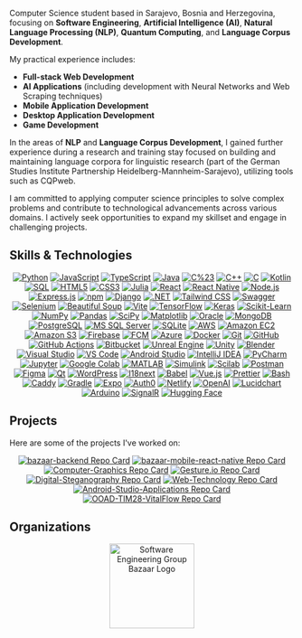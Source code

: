 Computer Science student based in Sarajevo, Bosnia and Herzegovina, focusing on **Software Engineering**, **Artificial Intelligence (AI)**, **Natural Language Processing (NLP)**, **Quantum Computing**, and **Language Corpus Development**.

My practical experience includes:
*   **Full-stack Web Development**
*   **AI Applications** (including development with Neural Networks and Web Scraping techniques)
*   **Mobile Application Development**
*   **Desktop Application Development**
*   **Game Development** 

In the areas of **NLP** and **Language Corpus Development**, I gained further experience during a research and training stay focused on building and maintaining language corpora for linguistic research (part of the German Studies Institute Partnership Heidelberg-Mannheim-Sarajevo), utilizing tools such as CQPweb.

I am committed to applying computer science principles to solve complex problems and contribute to technological advancements across various domains. I actively seek opportunities to expand my skillset and engage in challenging projects.

## Skills & Technologies

<div align="center">

[![Python](https://img.shields.io/badge/Python-3776AB?style=for-the-badge&logo=python&logoColor=white)](https://www.python.org) [![JavaScript](https://img.shields.io/badge/JavaScript-F7DF1E?style=for-the-badge&logo=javascript&logoColor=black)](https://developer.mozilla.org/en-US/docs/Web/JavaScript) [![TypeScript](https://img.shields.io/badge/TypeScript-3178C6?style=for-the-badge&logo=typescript&logoColor=white)](https://www.typescriptlang.org/) [![Java](https://img.shields.io/badge/Java-ED8B00?style=for-the-badge&logo=openjdk&logoColor=white)](https://www.java.com) [![C%23](https://img.shields.io/badge/C%23-239120?style=for-the-badge&logo=c-sharp&logoColor=white)](https://docs.microsoft.com/en-us/dotnet/csharp/)
[![C++](https://img.shields.io/badge/C%2B%2B-00599C?style=for-the-badge&logo=c%2B%2B&logoColor=white)](https://isocpp.org/) [![C](https://img.shields.io/badge/C-A8B9CC?style=for-the-badge&logo=c&logoColor=white)](https://en.wikipedia.org/wiki/C_(programming_language))
 [![Kotlin](https://img.shields.io/badge/Kotlin-7F52FF?style=for-the-badge&logo=kotlin&logoColor=white)](https://kotlinlang.org/) [![SQL](https://img.shields.io/badge/SQL-4479A1?style=for-the-badge&logo=mysql&logoColor=white)](https://en.wikipedia.org/wiki/SQL) [![HTML5](https://img.shields.io/badge/HTML5-E34F26?style=for-the-badge&logo=html5&logoColor=white)](https://developer.mozilla.org/en-US/docs/Web/HTML) [![CSS3](https://img.shields.io/badge/CSS3-1572B6?style=for-the-badge&logo=css3&logoColor=white)](https://developer.mozilla.org/en-US/docs/Web/CSS) [![Julia](https://img.shields.io/badge/Julia-9558B2?style=for-the-badge&logo=julia&logoColor=white)](https://julialang.org/)
[![React](https://img.shields.io/badge/React-61DAFB?style=for-the-badge&logo=react&logoColor=black)](https://reactjs.org/) [![React Native](https://img.shields.io/badge/React_Native-61DAFB?style=for-the-badge&logo=react&logoColor=black)](https://reactnative.dev/) [![Node.js](https://img.shields.io/badge/Node.js-339933?style=for-the-badge&logo=node.js&logoColor=white)](https://nodejs.org/) [![Express.js](https://img.shields.io/badge/Express.js-000000?style=for-the-badge&logo=express&logoColor=white)](https://expressjs.com/) [![npm](https://img.shields.io/badge/npm-CB3837?style=for-the-badge&logo=npm&logoColor=white)](https://www.npmjs.com/)
[![Django](https://img.shields.io/badge/Django-092E20?style=for-the-badge&logo=django&logoColor=white)](https://www.djangoproject.com/) [![.NET](https://img.shields.io/badge/.NET-512BD4?style=for-the-badge&logo=dotnet&logoColor=white)](https://dotnet.microsoft.com/) [![Tailwind CSS](https://img.shields.io/badge/Tailwind_CSS-06B6D4?style=for-the-badge&logo=tailwindcss&logoColor=white)](https://tailwindcss.com/) [![Swagger](https://img.shields.io/badge/Swagger-85EA2D?style=for-the-badge&logo=swagger&logoColor=black)](https://swagger.io/) [![Selenium](https://img.shields.io/badge/Selenium-43B02A?style=for-the-badge&logo=selenium&logoColor=white)](https://www.selenium.dev/)
[![Beautiful Soup](https://img.shields.io/badge/Beautiful%20Soup-9C8676?style=for-the-badge)](https://www.crummy.com/software/BeautifulSoup/) [![Vite](https://img.shields.io/badge/Vite-646CFF?style=for-the-badge&logo=vite&logoColor=white)](https://vitejs.dev/)
[![TensorFlow](https://img.shields.io/badge/TensorFlow-FF6F00?style=for-the-badge&logo=tensorflow&logoColor=white)](https://www.tensorflow.org) [![Keras](https://img.shields.io/badge/Keras-D00000?style=for-the-badge&logo=keras&logoColor=white)](https://keras.io/) [![Scikit-Learn](https://img.shields.io/badge/scikit_learn-F7931E?style=for-the-badge&logo=scikit-learn&logoColor=white)](https://scikit-learn.org/) [![NumPy](https://img.shields.io/badge/NumPy-013243?style=for-the-badge&logo=numpy&logoColor=white)](https://numpy.org/) [![Pandas](https://img.shields.io/badge/Pandas-150458?style=for-the-badge&logo=pandas&logoColor=white)](https://pandas.pydata.org/)
[![SciPy](https://img.shields.io/badge/SciPy-8CAAE6?style=for-the-badge&logo=scipy&logoColor=white)](https://scipy.org/) [![Matplotlib](https://img.shields.io/badge/Matplotlib-3776AB?style=for-the-badge&logo=matplotlib&logoColor=white)](https://matplotlib.org/)
[![Oracle](https://img.shields.io/badge/Oracle-F80000?style=for-the-badge&logo=oracle&logoColor=white)](https://www.oracle.com/database/) [![MongoDB](https://img.shields.io/badge/MongoDB-47A248?style=for-the-badge&logo=mongodb&logoColor=white)](https://www.mongodb.com/) [![PostgreSQL](https://img.shields.io/badge/PostgreSQL-4169E1?style=for-the-badge&logo=postgresql&logoColor=white)](https://www.postgresql.org/) [![MS SQL Server](https://img.shields.io/badge/MS_SQL_Server-CC2927?style=for-the-badge&logo=microsoft-sql-server&logoColor=white)](https://www.microsoft.com/en-us/sql-server) [![SQLite](https://img.shields.io/badge/SQLite-003B57?style=for-the-badge&logo=sqlite&logoColor=white)](https://www.sqlite.org/)
[![AWS](https://img.shields.io/badge/AWS-232F3E?style=for-the-badge&logo=amazon-aws&logoColor=white)](https://aws.amazon.com/) [![Amazon EC2](https://img.shields.io/badge/Amazon_EC2-FF9900?style=for-the-badge&logo=amazon-ec2&logoColor=white)](https://aws.amazon.com/ec2/) [![Amazon S3](https://img.shields.io/badge/Amazon_S3-569A31?style=for-the-badge&logo=amazon-s3&logoColor=white)](https://aws.amazon.com/s3/) [![Firebase](https://img.shields.io/badge/Firebase-FFCA28?style=for-the-badge&logo=firebase&logoColor=black)](https://firebase.google.com/)
[![FCM](https://img.shields.io/badge/FCM-FFCA28?style=for-the-badge&logo=firebase&logoColor=black)](https://firebase.google.com/docs/cloud-messaging) [![Azure](https://img.shields.io/badge/Azure-0078D4?style=for-the-badge&logo=microsoft-azure&logoColor=white)](https://azure.microsoft.com/) [![Docker](https://img.shields.io/badge/Docker-2496ED?style=for-the-badge&logo=docker&logoColor=white)](https://www.docker.com/)
[![Git](https://img.shields.io/badge/Git-F05032?style=for-the-badge&logo=git&logoColor=white)](https://git-scm.com/) [![GitHub](https://img.shields.io/badge/GitHub-181717?style=for-the-badge&logo=github&logoColor=white)](https://github.com/) [![GitHub Actions](https://img.shields.io/badge/GitHub_Actions-2088FF?style=for-the-badge&logo=github-actions&logoColor=white)](https://github.com/features/actions) [![Bitbucket](https://img.shields.io/badge/Bitbucket-0052CC?style=for-the-badge&logo=bitbucket&logoColor=white)](https://bitbucket.org/)
[![Unreal Engine](https://img.shields.io/badge/Unreal_Engine-313131?style=for-the-badge&logo=unreal-engine&logoColor=white)](https://www.unrealengine.com/) [![Unity](https://img.shields.io/badge/Unity-FFFFFF?style=for-the-badge&logo=unity&logoColor=black)](https://unity.com/) [![Blender](https://img.shields.io/badge/Blender-F5792A?style=for-the-badge&logo=blender&logoColor=white)](https://www.blender.org/)
[![Visual Studio](https://img.shields.io/badge/Visual_Studio-5C2D91?style=for-the-badge&logo=visual-studio&logoColor=white)](https://visualstudio.microsoft.com/) [![VS Code](https://img.shields.io/badge/VS_Code-007ACC?style=for-the-badge&logo=visual-studio-code&logoColor=white)](https://code.visualstudio.com/) [![Android Studio](https://img.shields.io/badge/Android_Studio-3DDC84?style=for-the-badge&logo=android-studio&logoColor=white)](https://developer.android.com/studio) [![IntelliJ IDEA](https://img.shields.io/badge/IntelliJ_IDEA-000000?style=for-the-badge&logo=intellij-idea&logoColor=white)](https://www.jetbrains.com/idea/) [![PyCharm](https://img.shields.io/badge/PyCharm-000000?style=for-the-badge&logo=pycharm&logoColor=white)](https://www.jetbrains.com/pycharm/)
[![Jupyter](https://img.shields.io/badge/Jupyter-F37626?style=for-the-badge&logo=jupyter&logoColor=white)](https://jupyter.org/) [![Google Colab](https://img.shields.io/badge/Google%20Colab-F9AB00?style=for-the-badge&logo=googlecolab&logoColor=black)](https://colab.research.google.com/) [![MATLAB](https://img.shields.io/badge/MATLAB-0076A8?style=for-the-badge&logo=mathworks&logoColor=white)](https://www.mathworks.com/products/matlab.html) [![Simulink](https://img.shields.io/badge/Simulink-D96A23?style=for-the-badge&logo=mathworks&logoColor=white)](https://www.mathworks.com/products/simulink.html) [![Scilab](https://img.shields.io/badge/Scilab-5A5A5A?style=for-the-badge&logo=scilab&logoColor=white)](https://www.scilab.org/)
[![Postman](https://img.shields.io/badge/Postman-FF6C37?style=for-the-badge&logo=postman&logoColor=white)](https://www.postman.com/) [![Figma](https://img.shields.io/badge/Figma-F24E1E?style=for-the-badge&logo=figma&logoColor=white)](https://www.figma.com/) [![Qt](https://img.shields.io/badge/Qt-41CD52?style=for-the-badge&logo=qt&logoColor=white)](https://www.qt.io/) [![WordPress](https://img.shields.io/badge/WordPress-21759B?style=for-the-badge&logo=wordpress&logoColor=white)](https://wordpress.org/)
[![I18next](https://img.shields.io/badge/I18next-26A69A?style=for-the-badge&logo=i18next&logoColor=white)](https://www.i18next.com/) [![Babel](https://img.shields.io/badge/Babel-F9DC3E?style=for-the-badge&logo=babel&logoColor=black)](https://babeljs.io/) [![Vue.js](https://img.shields.io/badge/Vue.js-4FC08D?style=for-the-badge&logo=vue.js&logoColor=white)](https://vuejs.org/) [![Prettier](https://img.shields.io/badge/Prettier-F7B93E?style=for-the-badge&logo=prettier&logoColor=black)](https://prettier.io/) [![Bash](https://img.shields.io/badge/Bash-4EAA25?style=for-the-badge&logo=gnu-bash&logoColor=white)](https://www.gnu.org/software/bash/) [![Caddy](https://img.shields.io/badge/Caddy-1F88C0?style=for-the-badge&logo=caddy&logoColor=white)](https://caddyserver.com/) [![Gradle](https://img.shields.io/badge/Gradle-02303A?style=for-the-badge&logo=gradle&logoColor=white)](https://gradle.org/) [![Expo](https://img.shields.io/badge/Expo-000020?style=for-the-badge&logo=expo&logoColor=white)](https://expo.dev/) [![Auth0](https://img.shields.io/badge/Auth0-EB5424?style=for-the-badge&logo=auth0&logoColor=white)](https://auth0.com/) [![Netlify](https://img.shields.io/badge/Netlify-00C7B7?style=for-the-badge&logo=netlify&logoColor=white)](https://www.netlify.com/) [![OpenAI](https://img.shields.io/badge/OpenAI-412991?style=for-the-badge&logo=openai&logoColor=white)](https://openai.com/) [![Lucidchart](https://img.shields.io/badge/Lucidchart-F79400?style=for-the-badge&logo=lucidchart&logoColor=white)](https://www.lucidchart.com/)
[![Arduino](https://img.shields.io/badge/Arduino-00979D?style=for-the-badge&logo=arduino&logoColor=white)](https://www.arduino.cc/)
[![SignalR](https://img.shields.io/badge/SignalR-512BD4?style=for-the-badge&logo=dotnet&logoColor=white)](https://learn.microsoft.com/en-us/aspnet/core/signalr/introduction)
[![Hugging Face](https://img.shields.io/badge/Hugging_Face-FFD21F?style=for-the-badge&logo=huggingface&logoColor=black)](https://huggingface.co/)

</div>

##  Projects
  
Here are some of the projects I've worked on:

<div align="center">

[![bazaar-backend Repo Card](https://github-readme-stats.vercel.app/api/pin/?username=Software-Engineering-Group-Bazaar&repo=bazaar-backend&theme=radical&show_owner=true)](https://github.com/Software-Engineering-Group-Bazaar/bazaar-backend)
[![bazaar-mobile-react-native Repo Card](https://github-readme-stats.vercel.app/api/pin/?username=Software-Engineering-Group-Bazaar&repo=bazaar-mobile-react-native&theme=radical&show_owner=true)](https://github.com/Software-Engineering-Group-Bazaar/bazaar-mobile-react-native)
[![Computer-Graphics Repo Card](https://github-readme-stats.vercel.app/api/pin/?username=bbandic1&repo=Computer-Graphics&theme=radical&show_owner=true)](https://github.com/bbandic1/Computer-Graphics)
[![Gesture.io Repo Card](https://github-readme-stats.vercel.app/api/pin/?username=bbandic1&repo=Gesture.io&theme=radical&show_owner=true&cache_seconds=60)](https://github.com/bbandic1/Gesture.io)
[![Digital-Steganography Repo Card](https://github-readme-stats.vercel.app/api/pin/?username=bbandic1&repo=Digital-Steganography&theme=radical&show_owner=true)](https://github.com/bbandic1/Digital-Steganography)
[![Web-Technology Repo Card](https://github-readme-stats.vercel.app/api/pin/?username=bbandic1&repo=Web-Technology&theme=radical&show_owner=true)](https://github.com/bbandic1/Web-Technology)
[![Android-Studio-Applications Repo Card](https://github-readme-stats.vercel.app/api/pin/?username=bbandic1&repo=Android-Studio-Applications&theme=radical&show_owner=true)](https://github.com/bbandic1/Android-Studio-Applications)
[![OOAD-TIM28-VitalFlow Repo Card](https://github-readme-stats.vercel.app/api/pin/?username=bbandic1&repo=OOAD-TIM28-VitalFlow&theme=radical&show_owner=true)](https://github.com/bbandic1/OOAD-TIM28-VitalFlow)

</div>

## Organizations

<p align="center">
  <a href="https://github.com/Software-Engineering-Group-Bazaar" target="_blank">
    <img src="https://avatars.githubusercontent.com/Software-Engineering-Group-Bazaar" width="150" alt="Software Engineering Group Bazaar Logo" />
  </a>
</p>
